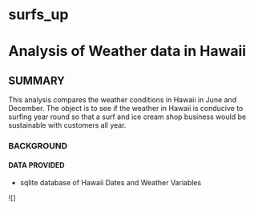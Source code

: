 # surfs_up
# Analysis of Weather data in Hawaii
## SUMMARY
This analysis compares the weather conditions in Hawaii in June and December.  The object is to see if the weather in Hawaii is conducive to surfing year round so that a surf and ice cream shop business would be sustainable with customers all year. 
###  BACKGROUND  


#### DATA PROVIDED  
- sqlite database of Hawaii Dates and Weather Variables
  
![]
